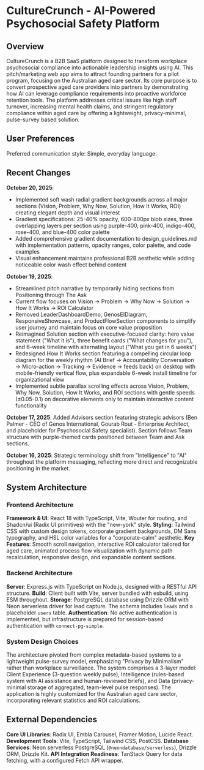 # CultureCrunch - AI-Powered Psychosocial Safety Platform

## Overview

CultureCrunch is a B2B SaaS platform designed to transform workplace psychosocial compliance into actionable leadership insights using AI. This pitch/marketing web app aims to attract founding partners for a pilot program, focusing on the Australian aged care sector. Its core purpose is to convert prospective aged care providers into partners by demonstrating how AI can leverage compliance requirements into proactive workforce retention tools. The platform addresses critical issues like high staff turnover, increasing mental health claims, and stringent regulatory compliance within aged care by offering a lightweight, privacy-minimal, pulse-survey based solution.

## User Preferences

Preferred communication style: Simple, everyday language.

## Recent Changes

**October 20, 2025**:
- Implemented soft wash radial gradient backgrounds across all major sections (Vision, Problem, Why Now, Solution, How It Works, ROI) creating elegant depth and visual interest
- Gradient specifications: 25-40% opacity, 600-800px blob sizes, three overlapping layers per section using purple-400, pink-400, indigo-400, rose-400, and blue-400 color palette
- Added comprehensive gradient documentation to design_guidelines.md with implementation patterns, opacity ranges, color palette, and code examples
- Visual enhancement maintains professional B2B aesthetic while adding noticeable color wash effect behind content

**October 19, 2025**: 
- Streamlined pitch narrative by temporarily hiding sections from Positioning through The Ask
- Current flow focuses on Vision → Problem → Why Now → Solution → How It Works → ROI Calculator
- Removed LeaderDashboardDemo, GenosEIDiagram, ResponsiveShowcase, and ProductFlowSection components to simplify user journey and maintain focus on core value proposition
- Reimagined Solution section with executive-focused clarity: hero value statement ("What it is"), three benefit cards ("What changes for you"), and 6-week timeline with alternating layout ("What you get in 6 weeks")
- Redesigned How It Works section featuring a compelling circular loop diagram for the weekly rhythm (AI Brief → Accountability Conversation → Micro-action → Tracking → Evidence → feeds back) on desktop with mobile-friendly vertical flow, plus expandable 6-week install timeline for organizational view
- Implemented subtle parallax scrolling effects across Vision, Problem, Why Now, Solution, How It Works, and ROI sections with gentle speeds (±0.05-0.1) on decorative elements only to maintain interactive content functionality

**October 17, 2025**: Added Advisors section featuring strategic advisors (Ben Palmer - CEO of Genos International, Gourab Rout - Enterprise Architect, and placeholder for Psychosocial Safety specialist). Section follows Team structure with purple-themed cards positioned between Team and Ask sections.

**October 16, 2025**: Strategic terminology shift from "Intelligence" to "AI" throughout the platform messaging, reflecting more direct and recognizable positioning in the market.

## System Architecture

### Frontend Architecture

**Framework & UI**: React 18 with TypeScript, Vite, Wouter for routing, and Shadcn/ui (Radix UI primitives) with the "new-york" style.
**Styling**: Tailwind CSS with custom design tokens, corporate gradient backgrounds, DM Sans typography, and HSL color variables for a "corporate-calm" aesthetic.
**Key Features**: Smooth scroll navigation, interactive ROI calculator tailored for aged care, animated process flow visualization with dynamic path recalculation, responsive design, and expandable content sections.

### Backend Architecture

**Server**: Express.js with TypeScript on Node.js, designed with a RESTful API structure.
**Build**: Client built with Vite, server bundled with esbuild, using ESM throughout.
**Storage**: PostgreSQL database using Drizzle ORM with Neon serverless driver for lead capture. The schema includes `leads` and a placeholder `users` table.
**Authentication**: No active authentication is implemented, but infrastructure is prepared for session-based authentication with `connect-pg-simple`.

### System Design Choices

The architecture pivoted from complex metadata-based systems to a lightweight pulse-survey model, emphasizing "Privacy by Minimalism" rather than workplace surveillance. The system comprises a 3-layer model: Client Experience (3-question weekly pulse), Intelligence (rules-based system with AI assistance and human-reviewed briefs), and Data (privacy-minimal storage of aggregated, team-level pulse responses). The application is highly customized for the Australian aged care sector, incorporating relevant statistics and ROI calculations.

## External Dependencies

**Core UI Libraries**: Radix UI, Embla Carousel, Framer Motion, Lucide React.
**Development Tools**: Vite, TypeScript, Tailwind CSS, PostCSS.
**Database Services**: Neon serverless PostgreSQL (`@neondatabase/serverless`), Drizzle ORM, Drizzle Kit.
**API Integration Readiness**: TanStack Query for data fetching, with a configured Fetch API wrapper.